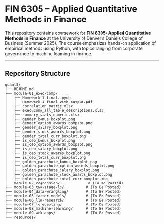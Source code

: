 # FIN 6305 – Applied Quantitative Methods in Finance

This repository contains coursework for **FIN 6305: Applied Quantitative Methods in Finance** at the University of Denver's Daniels College of Business (Summer 2025). The course emphasizes hands-on application of empirical methods using Python, with topics ranging from corporate governance to machine learning in finance.

---

## Repository Structure

```text
quant3/
├── README.md
├── module-01_exec-comp/
│   ├── Homework 1 final.ipynb
│   ├── Homework 1 final with output.pdf
│   ├── correlation_matrix.xlsx
│   ├── execucomp_all_table_descriptions.xlsx
│   ├── summary_stats_numeric.xlsx
│   ├── gender_bonus_boxplot.png
│   ├── gender_option_awards_boxplot.png
│   ├── gender_salary_boxplot.png
│   ├── gender_stock_awards_boxplot.png
│   ├── gender_total_curr_boxplot.png
│   ├── is_ceo_bonus_boxplot.png
│   ├── is_ceo_option_awards_boxplot.png
│   ├── is_ceo_salary_boxplot.png
│   ├── is_ceo_stock_awards_boxplot.png
│   ├── is_ceo_total_curr_boxplot.png
│   ├── golden_parachute_bonus_boxplot.png
│   ├── golden_parachute_option_awards_boxplot.png
│   ├── golden_parachute_salary_boxplot.png
│   ├── golden_parachute_stock_awards_boxplot.png
│   ├── golden_parachute_total_curr_boxplot.png
├── module-02_regression/             # (To Be Posted)
├── module-03_two-stage-ls/          # (To Be Posted)
├── module-04_data-wrangling/        # (To Be Posted)
├── module-05_factor-models/         # (To Be Posted)
├── module-06_llm-research/          # (To Be Posted)
├── module-07_forecasting/           # (To Be Posted)
├── module-08_machine-learning/      # (To Be Posted)
├── module-09_web-apps/              # (To Be Posted)
└── resources/                       
```
